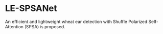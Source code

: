 # LE-SPSANet
 An efficient and lightweight wheat ear detection with Shuffle Polarized Self-Attention (SPSA) is proposed.
